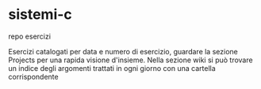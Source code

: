 # sistemi-c
repo esercizi

Esercizi catalogati per data e numero di esercizio, guardare la sezione Projects per una rapida visione d'insieme.
Nella sezione wiki si può trovare un indice degli argomenti trattati in ogni giorno con una cartella corrispondente
